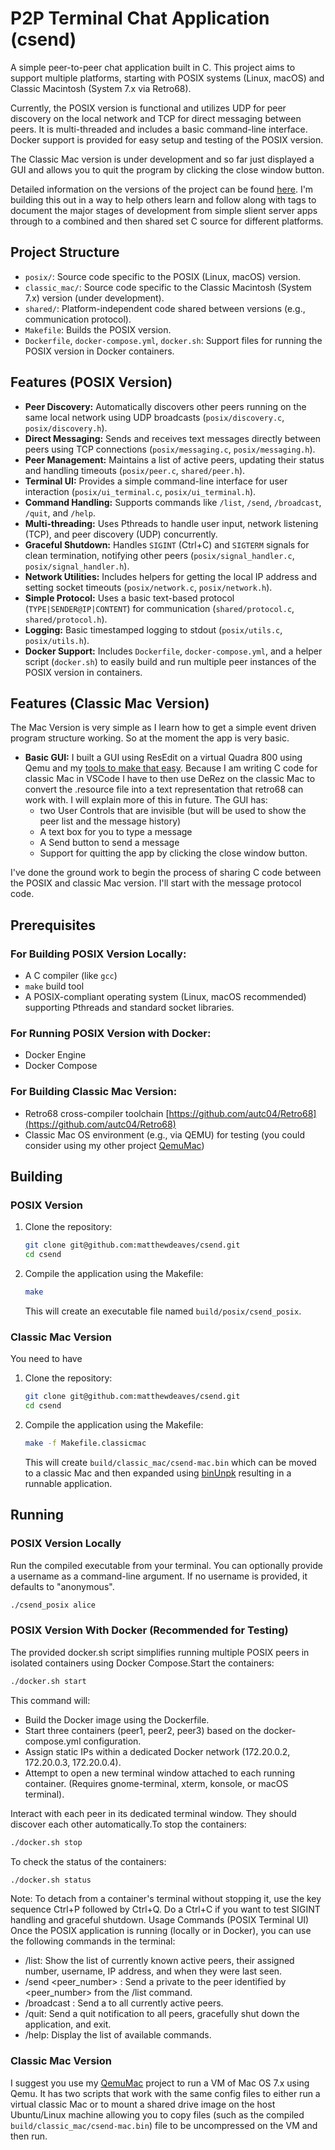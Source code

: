 # P2P Terminal Chat Application (csend)

A simple peer-to-peer chat application built in C. This project aims to support multiple platforms, starting with POSIX systems (Linux, macOS) and Classic Macintosh (System 7.x via Retro68).

Currently, the POSIX version is functional and utilizes UDP for peer discovery on the local network and TCP for direct messaging between peers. It is multi-threaded and includes a basic command-line interface. Docker support is provided for easy setup and testing of the POSIX version.

The Classic Mac version is under development and so far just displayed a GUI and allows you to quit the program by clicking the close window button.

Detailed information on the versions of the project can be found [here](TAGS.md). I'm building this out in a way to help others learn and follow along with tags to document the major stages of development from simple slient server apps through to a combined and then shared set C source for different platforms.

## Project Structure

*   `posix/`: Source code specific to the POSIX (Linux, macOS) version.
*   `classic_mac/`: Source code specific to the Classic Macintosh (System 7.x) version (under development).
*   `shared/`: Platform-independent code shared between versions (e.g., communication protocol).
*   `Makefile`: Builds the POSIX version.
*   `Dockerfile`, `docker-compose.yml`, `docker.sh`: Support files for running the POSIX version in Docker containers.

## Features (POSIX Version)

*   **Peer Discovery:** Automatically discovers other peers running on the same local network using UDP broadcasts (`posix/discovery.c`, `posix/discovery.h`).
*   **Direct Messaging:** Sends and receives text messages directly between peers using TCP connections (`posix/messaging.c`, `posix/messaging.h`).
*   **Peer Management:** Maintains a list of active peers, updating their status and handling timeouts (`posix/peer.c`, `shared/peer.h`).
*   **Terminal UI:** Provides a simple command-line interface for user interaction (`posix/ui_terminal.c`, `posix/ui_terminal.h`).
*   **Command Handling:** Supports commands like `/list`, `/send`, `/broadcast`, `/quit`, and `/help`.
*   **Multi-threading:** Uses Pthreads to handle user input, network listening (TCP), and peer discovery (UDP) concurrently.
*   **Graceful Shutdown:** Handles `SIGINT` (Ctrl+C) and `SIGTERM` signals for clean termination, notifying other peers (`posix/signal_handler.c`, `posix/signal_handler.h`).
*   **Network Utilities:** Includes helpers for getting the local IP address and setting socket timeouts (`posix/network.c`, `posix/network.h`).
*   **Simple Protocol:** Uses a basic text-based protocol (`TYPE|SENDER@IP|CONTENT`) for communication (`shared/protocol.c`, `shared/protocol.h`).
*   **Logging:** Basic timestamped logging to stdout (`posix/utils.c`, `posix/utils.h`).
*   **Docker Support:** Includes `Dockerfile`, `docker-compose.yml`, and a helper script (`docker.sh`) to easily build and run multiple peer instances of the POSIX version in containers.

## Features (Classic Mac Version)

The Mac Version is very simple as I learn how to get a simple event driven program structure working. So at the moment the app is very basic.

*   **Basic GUI:** I built a GUI using ResEdit on a virtual Quadra 800 using Qemu and my [tools to make that easy](https://github.com/matthewdeaves/QemuMac). Because I am writing C code for classic Mac in VSCode I have to then use DeRez on the classic Mac to convert the .resource file into a text representation that retro68 can work with. I will explain more of this in future. The GUI has:
    - two User Controls that are invisible (but will be used to show the peer list and the message history)
    - A text box for you to type a message
    - A Send button to send a message
    - Support for quitting the app by clicking the close window button.

I've done the ground work to begin the process of sharing C code between the POSIX and classic Mac version. I'll start with the message protocol code.

## Prerequisites

### For Building POSIX Version Locally:

*   A C compiler (like `gcc`)
*   `make` build tool
*   A POSIX-compliant operating system (Linux, macOS recommended) supporting Pthreads and standard socket libraries.

### For Running POSIX Version with Docker:

*   Docker Engine
*   Docker Compose

### For Building Classic Mac Version:

*   Retro68 cross-compiler toolchain [https://github.com/autc04/Retro68](https://github.com/autc04/Retro68)
*   Classic Mac OS environment (e.g., via QEMU) for testing (you could consider using my other project [QemuMac](https://github.com/matthewdeaves/QemuMac))

## Building

### POSIX Version

1.  Clone the repository:
    ```bash
    git clone git@github.com:matthewdeaves/csend.git
    cd csend
    ```
2.  Compile the application using the Makefile:
    ```bash
    make
    ```
    This will create an executable file named `build/posix/csend_posix`.

### Classic Mac Version

You need to have 

1.  Clone the repository:
    ```bash
    git clone git@github.com:matthewdeaves/csend.git
    cd csend
    ```
2.  Compile the application using the Makefile:
    ```bash
    make -f Makefile.classicmac
    ```
    This will create `build/classic_mac/csend-mac.bin` which can be moved to a classic Mac and then expanded using [binUnpk](https://www.macintoshrepository.org/74045-binunpk) resulting in a runnable application.

## Running

### POSIX Version Locally

Run the compiled executable from your terminal. You can optionally provide a username as a command-line argument. If no username is provided, it defaults to "anonymous".

```bash
./csend_posix alice
```

### POSIX Version With Docker (Recommended for Testing)
The provided docker.sh script simplifies running multiple POSIX peers in isolated containers using Docker Compose.Start the containers:

```bash
./docker.sh start
```

This command will:

* Build the Docker image using the Dockerfile.
* Start three containers (peer1, peer2, peer3) based on the docker-compose.yml configuration.
* Assign static IPs within a dedicated Docker network (172.20.0.2, 172.20.0.3, 172.20.0.4).
* Attempt to open a new terminal window attached to each running container. (Requires gnome-terminal, xterm, konsole, or macOS terminal).

Interact with each peer in its dedicated terminal window. They should discover each other automatically.To stop the containers:

```bash
./docker.sh stop
```

To check the status of the containers:
```bash
./docker.sh status
```

Note: To detach from a container's terminal without stopping it, use the key sequence Ctrl+P followed by Ctrl+Q. Do a Ctrl+C if you want to test SIGINT handling and graceful shutdown.
Usage Commands (POSIX Terminal UI)
Once the POSIX application is running (locally or in Docker), you can use the following commands in the terminal:

* /list: Show the list of currently known active peers, their assigned number, username, IP address, and when they were last seen.
* /send <peer_number> <message>: Send a private <message> to the peer identified by <peer_number> from the /list command.
* /broadcast <message>: Send a <message> to all currently active peers.
* /quit: Send a quit notification to all peers, gracefully shut down the application, and exit.
* /help: Display the list of available commands.

### Classic Mac Version

I suggest you use my [QemuMac](https://github.com/matthewdeaves/QemuMac) project to run a VM of Mac OS 7.x using Qemu. It has two scripts that work with the same config files to either run a virtual classic Mac or to mount a shared drive image on the host Ubuntu/Linux machine allowing you to copy files (such as the compiled `build/classic_mac/csend-mac.bin`) file to be uncompressed on the VM and then run.